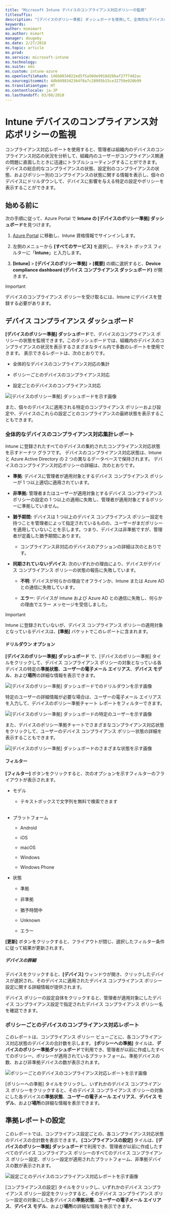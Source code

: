 ```yaml
---
title: "Microsoft Intune デバイスのコンプライアンス対応ポリシーの監視"
titlesuffix: 
description: "[デバイスのポリシー準拠] ダッシュボードを使用して、全体的なデバイスのコンプライアンス対応を監視し、レポートを表示し、ポリシーごとおよび設定ごとのデバイスのコンプライアンス対応を表示します。"
keywords: 
author: msmimart
ms.author: mimart
manager: dougeby
ms.date: 2/27/2018
ms.topic: article
ms.prod: 
ms.service: microsoft-intune
ms.technology: 
ms.suite: ems
ms.custom: intune-azure
ms.openlocfilehash: 146b8034022ed5f5a50de9910d28baf27f7482ac
ms.sourcegitcommit: 4db0498342364f8a7c28995b15ce32759e920b99
ms.translationtype: HT
ms.contentlocale: ja-JP
ms.lasthandoff: 03/08/2018
---
```

# <a name="monitor-intune-device-compliance-policies"></a>Intune デバイスのコンプライアンス対応ポリシーの監視

コンプライアンス対応レポートを使用すると、管理者は組織内のデバイスのコンプライアンス対応の状況を分析して、組織内のユーザーがコンプライアンス関連の問題に直面したときに迅速にトラブルシューティングすることができます。 デバイスの総合的なコンプライアンスの状態、設定別のコンプライアンスの状態、およびポリシー別のコンプライアンスの状態に関する情報を表示し、個々のデバイスにドリルダウンして、デバイスに影響を与える特定の設定やポリシーを表示することができます。

## <a name="before-you-begin"></a>始める前に

次の手順に従って、Azure Portal で **Intune の [デバイスのポリシー準拠] ダッシュボード**を見つけます。

1.  [Azure Portal](https://portal.azure.com) に移動し、Intune 資格情報でサインインします。

2.  左側のメニューから **[すべてのサービス]** を選択し、テキスト ボックス フィルターに「**Intune**」と入力します。

3.  **[Intune]** &gt; **[デバイスのポリシー準拠]** &gt; **[概要]** の順に選択すると、**Device compliance dashboard (デバイス コンプライアンス ダッシュボード)** が開きます。

> [!IMPORTANT]
> デバイスのコンプライアンス ポリシーを受け取るには、Intune にデバイスを登録する必要があります。

## <a name="device-compliance-dashboard"></a>デバイス コンプライアンス ダッシュボード

**[デバイスのポリシー準拠] ダッシュボード**で、デバイスのコンプライアンス ポリシーの状態を監視できます。このダッシュボードでは、組織内のデバイスのコンプライアンスの状況を表示するさまざまなタイル内で多数のレポートを使用できます。 表示できるレポートは、次のとおりです。

-   全体的なデバイスのコンプライアンス対応の集計

-   ポリシーごとのデバイスのコンプライアンス対応

-   設定ごとのデバイスのコンプライアンス対応

![[デバイスのポリシー準拠] ダッシュボードを示す画像](./media/idc-1.png)

また、個々のデバイスに適用される特定のコンプライアンス ポリシーおよび設定や、デバイスのこれらの設定ごとのコンプライアンスの最終状態を表示することもできます。

### <a name="overall-device-compliance-aggregate-report"></a>全体的なデバイスのコンプライアンス対応集計レポート

Intune に登録されたすべてのデバイスの集約されたコンプライアンス対応状態を示すドーナツ グラフです。 デバイスのコンプライアンス対応状態は、Intune と Azure Active Directory の 2 つの異なるデータベースで保持されます。 デバイスのコンプライアンス対応ポリシーの詳細は、次のとおりです。

-   **準拠**: デバイスに管理者が適用対象とするデバイス コンプライアンス ポリシーが 1 つ以上適切に適用されています。

-   **非準拠:** 管理者またはユーザーが適用対象とするデバイス コンプライアンス ポリシーの設定の 1 つ以上の適用に失敗し、管理者が適用対象とするポリシーに準拠していません。

-   **猶予期間:** デバイスは 1 つ以上のデバイス コンプライアンス ポリシー設定を持つことを管理者によって指定されているものの、ユーザーがまだポリシーを適用していないことを示します。つまり、デバイスは非準拠ですが、管理者が定義した猶予期間にあります。

    -   コンプライアンス非対応のデバイスのアクションの詳細は次のとおりです。

-   **同期されていないデバイス:** 次のいずれかの理由により、デバイスがデバイス コンプライアンス ポリシーの状態の報告に失敗しています。

    -   **不明**: デバイスが何らかの理由でオフラインか、Intune または Azure AD との通信に失敗しています。

    -   **エラー**: デバイスが Intune および Azure AD との通信に失敗し、何らかの理由でエラー メッセージを受信しました。

> [!IMPORTANT]
> Intune に登録されていないが、デバイス コンプライアンス ポリシーの適用対象となっているデバイスは、**[準拠]** バケットでこのレポートに含まれます。

#### <a name="drill-down-option"></a>ドリルダウン オプション

**[デバイスのポリシー準拠] ダッシュボード** で、[デバイスのポリシー準拠] タイルをクリックして、デバイス コンプライアンス ポリシーの対象となっている各デバイスの特定の**準拠状態**、**ユーザーの電子メール エイリアス**、**デバイス モデル**、および**場所**の詳細な情報を表示できます。

![[デバイスのポリシー準拠] ダッシュボードでのドリルダウンを示す画像](./media/idc-2.png)

特定のユーザーの詳細情報が必要な場合は、ユーザーの電子メール エイリアスを入力して、デバイスのポリシー準拠チャート レポートをフィルターできます。

![[デバイスのポリシー準拠] ダッシュボードの特定のユーザーを示す画像](./media/idc-3.png)

また、デバイスのポリシー準拠チャートでさまざまなコンプライアンス対応状態をクリックして、ユーザーのデバイス コンプライアンス ポリシー状態の詳細を表示することもできます。

![[デバイスのポリシー準拠] ダッシュボードのさまざまな状態を示す画像](./media/idc-4.png)

#### <a name="filter"></a>フィルター

**[フィルター]** ボタンをクリックすると、次のオプションを示すフィルターのフライアウトが表示されます。

-   モデル

    -   テキストボックスで文字列を無料で検索できます
<br></br>
-   プラットフォーム

    -   Android

    -   iOS

    -   macOS

    -   Windows

    -   Windows Phone

-   状態

    -   準拠

    -   非準拠

    -   猶予時間中

    -   Unknown

    -   エラー

**[更新]** ボタンをクリックすると、フライアウトが閉じ、選択したフィルター条件に従って結果が更新されます。

##### <a name="device-details"></a>デバイスの詳細

デバイスをクリックすると、**[デバイス]** ウィンドウが開き、クリックしたデバイスが選択され、そのデバイスに適用されたデバイス コンプライアンス ポリシー設定に関する詳細情報が提供されます。

デバイス ポリシーの設定自体をクリックすると、管理者が適用対象にしたデバイス コンプライアンス設定で指定されたデバイス コンプライアンス ポリシー名を確認できます。

### <a name="per-policy-device-compliance-report"></a>ポリシーごとのデバイスのコンプライアンス対応レポート

このレポートは、コンプライアンス ポリシー ビューごとに、各コンプライアンス対応状態のデバイスの合計数を示します。 **[ポリシーへの準拠]** タイルは、**デバイスのポリシー準拠ダッシュボード**で利用でき、管理者が以前に作成したすべてのポリシー、ポリシーが適用されているプラットフォーム、準拠デバイスの数、および非準拠デバイスの数が表示されます。

![ポリシーごとのデバイスのコンプライアンス対応レポートを示す画像](./media/idc-8.png)

[ポリシーへの準拠] タイルをクリックし、いずれかのデバイス コンプライアンス ポリシーをクリックすると、そのデバイス コンプライアンス ポリシーの対象にした各デバイスの**準拠状態**、**ユーザーの電子メール エイリアス**、**デバイス モデル**、および**場所**の詳細な情報を表示できます。

## <a name="setting-compliance-report"></a>準拠レポートの設定

このレポートでは、コンプライアンス設定ごとの、各コンプライアンス対応状態のデバイスの合計数を表示できます。 **[コンプライアンスの設定]** タイルは、**[デバイスのポリシー準拠] ダッシュボード**で利用でき、管理者が以前に作成したすべてのデバイス コンプライアンス ポリシーのすべてのデバイス コンプライアンス ポリシー設定、ポリシー設定が適用されたプラットフォーム、非準拠デバイスの数が表示されます。

![設定ごとのデバイスのコンプライアンス対応レポートを示す画像](./media/idc-10.png)

[コンプライアンスの設定] タイルをクリックし、いずれかのデバイス コンプライアンス ポリシー設定をクリックすると、そのデバイス コンプライアンス ポリシー設定の対象にした各デバイスの**準拠状態**、**ユーザーの電子メール エイリアス**、**デバイス モデル**、および**場所**の詳細な情報を表示できます。
